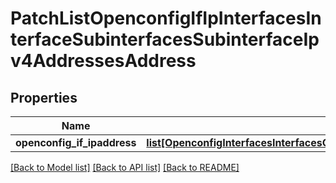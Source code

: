 # PatchListOpenconfigIfIpInterfacesInterfaceSubinterfacesSubinterfaceIpv4AddressesAddress

## Properties
Name | Type | Description | Notes
------------ | ------------- | ------------- | -------------
**openconfig_if_ipaddress** | [**list[OpenconfigInterfacesInterfacesOpenconfiginterfacesinterfacesSubinterfacesOpenconfigifipipv4AddressesAddress]**](OpenconfigInterfacesInterfacesOpenconfiginterfacesinterfacesSubinterfacesOpenconfigifipipv4AddressesAddress.md) |  | [optional] 

[[Back to Model list]](../README.md#documentation-for-models) [[Back to API list]](../README.md#documentation-for-api-endpoints) [[Back to README]](../README.md)


